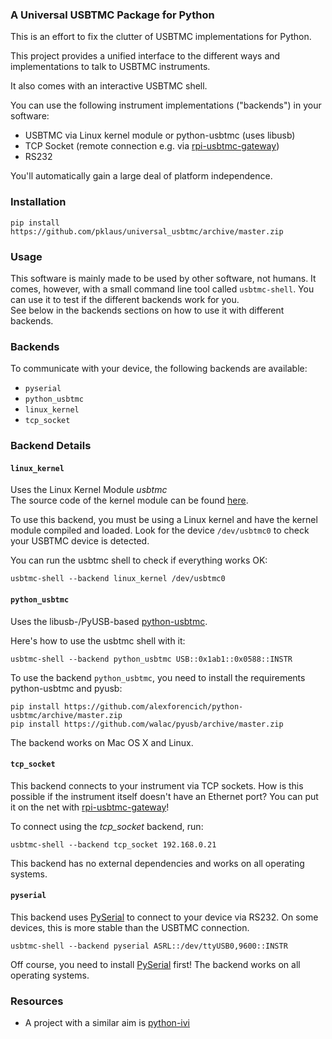 
### A Universal USBTMC Package for Python

This is an effort to fix the clutter
of USBTMC implementations for Python.

This project provides a unified interface to
the different ways and implementations to talk
to USBTMC instruments.

It also comes with an interactive USBTMC shell.

You can use the following instrument implementations
("backends") in your software:

* USBTMC via Linux kernel module or python-usbtmc (uses libusb)
* TCP Socket (remote connection e.g. via [rpi-usbtmc-gateway][])
* RS232

You'll automatically gain a large deal of platform independence.

### Installation

    pip install https://github.com/pklaus/universal_usbtmc/archive/master.zip

### Usage

This software is mainly made to be used by other software, not humans.
It comes, however, with a small command line tool called `usbtmc-shell`.
You can use it to test if the different backends work for you.  
See below in the backends sections on how to use it with different backends.

### Backends

To communicate with your device, the following backends are available:

* `pyserial`
* `python_usbtmc`
* `linux_kernel`
* `tcp_socket`

### Backend Details

#### `linux_kernel`

Uses the Linux Kernel Module *usbtmc*  
The source code of the kernel module can be found [here][usbtmc.c].

To use this backend, you must be using a Linux kernel
and have the kernel module compiled and loaded.
Look for the device `/dev/usbtmc0` to check
your USBTMC device is detected.

You can run the usbtmc shell to check if everything works OK:

    usbtmc-shell --backend linux_kernel /dev/usbtmc0

#### `python_usbtmc`

Uses the libusb-/PyUSB-based [python-usbtmc][].

Here's how to use the usbtmc shell with it:

    usbtmc-shell --backend python_usbtmc USB::0x1ab1::0x0588::INSTR

To use the backend `python_usbtmc`, you need to install the requirements python-usbtmc and pyusb:

    pip install https://github.com/alexforencich/python-usbtmc/archive/master.zip
    pip install https://github.com/walac/pyusb/archive/master.zip

The backend works on Mac OS X and Linux.

#### `tcp_socket`

This backend connects to your instrument via TCP sockets.
How is this possible if the instrument itself doesn't have an Ethernet port?
You can put it on the net with [rpi-usbtmc-gateway][]!

To connect using the *tcp_socket* backend, run:

    usbtmc-shell --backend tcp_socket 192.168.0.21

This backend has no external dependencies and works on all operating systems.

#### `pyserial`

This backend uses [PySerial][] to connect to your device via RS232.
On some devices, this is more stable than the USBTMC connection.

    usbtmc-shell --backend pyserial ASRL::/dev/ttyUSB0,9600::INSTR

Off course, you need to install [PySerial][] first! The backend works on all operating systems.

### Resources

* A project with a similar aim is [python-ivi](https://github.com/python-ivi/python-ivi)

[usbtmc.c]: https://github.com/torvalds/linux/blob/master/drivers/usb/class/usbtmc.c
[PySerial]: http://pyserial.sourceforge.net/
[python-usbtmc]: https://github.com/python-ivi/python-usbtmc
[rpi-usbtmc-gateway]: https://github.com/pklaus/rpi-usbtmc-gateway
